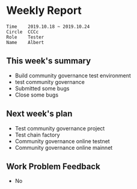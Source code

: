 # Weekly Report 
```
Time	2019.10.18 ~ 2019.10.24
Circle	CCCc
Role	Tester
Name	Albert
```
## This week's summary
- Build  community governance test environment
- test community governance
- Submitted some bugs 
- Close some bugs


## Next week's plan

- Test community governance project
- Test chain factory
- Community governance online testnet
- Community governance online mainnet


## Work Problem Feedback 
- No 

